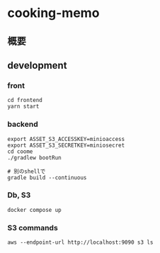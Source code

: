 # cooking-memo

## 概要

## development

### front

```shell
cd frontend
yarn start
```

### backend

```shell
export ASSET_S3_ACCESSKEY=minioaccess
export ASSET_S3_SECRETKEY=miniosecret
cd coome
./gradlew bootRun

# 別のshellで
gradle build --continuous
```

### Db, S3

```shell
docker compose up
```

### S3 commands

```shell
aws --endpoint-url http://localhost:9090 s3 ls
```

